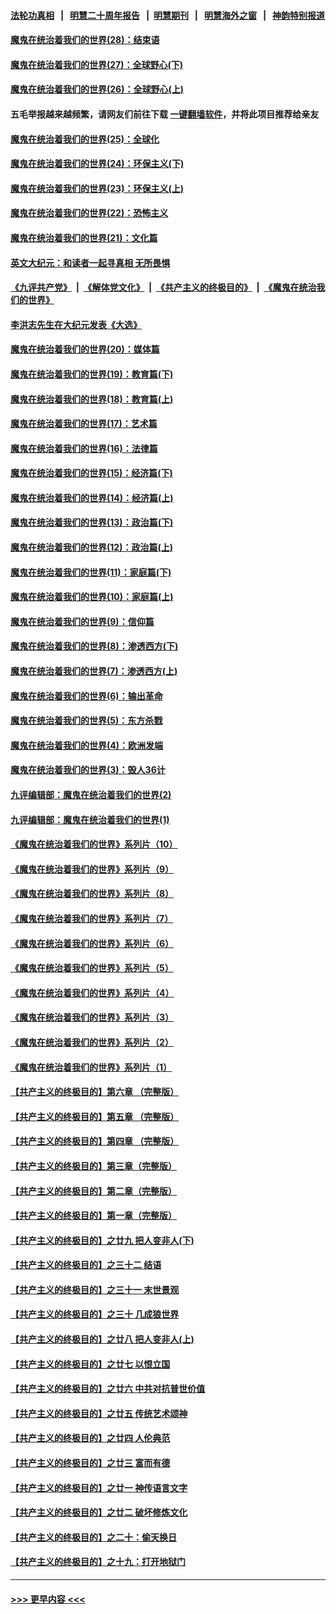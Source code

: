 #### [法轮功真相](https://github.com/gfw-breaker/truth/blob/master/README.md?t=0) &nbsp;&nbsp;|&nbsp;&nbsp; [明慧二十周年报告](https://github.com/gfw-breaker/mh-reports/blob/master/README.md?t=0) &nbsp;&nbsp;|&nbsp;&nbsp;[明慧期刊](https://github.com/gfw-breaker/mh-qikan) &nbsp;&nbsp;|&nbsp;&nbsp; [明慧海外之窗](https://github.com/gfw-breaker/mh-news/blob/master/README.md?t=0) &nbsp;&nbsp;|&nbsp;&nbsp; [神韵特别报道](https://github.com/gfw-breaker/mh-news/blob/master/shenyun.md?t=0)
#### [魔鬼在统治着我们的世界(28)：结束语](../pages/nsc422/n10936246.md?t=07141601) 
#### [魔鬼在统治着我们的世界(27)：全球野心(下)](../pages/nsc422/n10928319.md?t=07141601) 
#### [魔鬼在统治着我们的世界(26)：全球野心(上)](../pages/nsc422/n10900318.md?t=07141601) 
#### 五毛举报越来越频繁，请网友们前往下载 [一键翻墙软件](https://github.com/gfw-breaker/ssr-accounts)，并将此项目推荐给亲友
#### [魔鬼在统治着我们的世界(25)：全球化](../pages/nsc422/n10788205.md?t=07141601) 
#### [魔鬼在统治着我们的世界(24)：环保主义(下)](../pages/nsc422/n10695307.md?t=07141601) 
#### [魔鬼在统治着我们的世界(23)：环保主义(上)](../pages/nsc422/n10688613.md?t=07141601) 
#### [魔鬼在统治着我们的世界(22)：恐怖主义](../pages/nsc422/n10614727.md?t=07141601) 
#### [魔鬼在统治着我们的世界(21)：文化篇](../pages/nsc422/n10597706.md?t=07141601) 
#### [英文大纪元：和读者一起寻真相 无所畏惧](../pages/nsc422/n12542027.md?t=07141601) 
#### [《九评共产党》](https://github.com/begood0513/9ping.md/blob/master/README.md) &nbsp;|&nbsp; [《解体党文化》](../../../../jtdwh.md/blob/master/README.md)  &nbsp;|&nbsp; [《共产主义的终极目的》](../../../../gczydzjmd.md/blob/master/README.md) &nbsp;|&nbsp; [《魔鬼在统治我们的世界》](../../../../mgztzwmdsj.md/blob/master/README.md) 
#### [李洪志先生在大纪元发表《大选》](../pages/nsc422/n12534746.md?t=07141601) 
#### [魔鬼在统治着我们的世界(20)：媒体篇](../pages/nsc422/n10586579.md?t=07141601) 
#### [魔鬼在统治着我们的世界(19)：教育篇(下)](../pages/nsc422/n10564808.md?t=07141601) 
#### [魔鬼在统治着我们的世界(18)：教育篇(上)](../pages/nsc422/n10526970.md?t=07141601) 
#### [魔鬼在统治着我们的世界(17)：艺术篇](../pages/nsc422/n10499093.md?t=07141601) 
#### [魔鬼在统治着我们的世界(16)：法律篇](../pages/nsc422/n10485969.md?t=07141601) 
#### [魔鬼在统治着我们的世界(15)：经济篇(下)](../pages/nsc422/n10469975.md?t=07141601) 
#### [魔鬼在统治着我们的世界(14)：经济篇(上)](../pages/nsc422/n10457370.md?t=07141601) 
#### [魔鬼在统治着我们的世界(13)：政治篇(下)](../pages/nsc422/n10448270.md?t=07141601) 
#### [魔鬼在统治着我们的世界(12)：政治篇(上)](../pages/nsc422/n10444576.md?t=07141601) 
#### [魔鬼在统治着我们的世界(11)：家庭篇(下)](../pages/nsc422/n10440961.md?t=07141601) 
#### [魔鬼在统治着我们的世界(10)：家庭篇(上)](../pages/nsc422/n10435448.md?t=07141601) 
#### [魔鬼在统治着我们的世界(9)：信仰篇](../pages/nsc422/n10432159.md?t=07141601) 
#### [魔鬼在统治着我们的世界(8)：渗透西方(下)](../pages/nsc422/n10429603.md?t=07141601) 
#### [魔鬼在统治着我们的世界(7)：渗透西方(上)](../pages/nsc422/n10426013.md?t=07141601) 
#### [魔鬼在统治着我们的世界(6)：输出革命](../pages/nsc422/n10421536.md?t=07141601) 
#### [魔鬼在统治着我们的世界(5)：东方杀戮](../pages/nsc422/n10417707.md?t=07141601) 
#### [魔鬼在统治着我们的世界(4)：欧洲发端](../pages/nsc422/n10414890.md?t=07141601) 
#### [魔鬼在统治着我们的世界(3)：毁人36计](../pages/nsc422/n10411583.md?t=07141601) 
#### [九评编辑部：魔鬼在统治着我们的世界(2)](../pages/nsc422/n10410036.md?t=07141601) 
#### [九评编辑部：魔鬼在统治着我们的世界(1)](../pages/nsc422/n10406825.md?t=07141601) 
#### [《魔鬼在统治着我们的世界》系列片（10）](../pages/nsc422/n12292670.md?t=07141601) 
#### [《魔鬼在统治着我们的世界》系列片（9）](../pages/nsc422/n12290859.md?t=07141601) 
#### [《魔鬼在统治着我们的世界》系列片（8）](../pages/nsc422/n12287445.md?t=07141601) 
#### [《魔鬼在统治着我们的世界》系列片（7）](../pages/nsc422/n12283425.md?t=07141601) 
#### [《魔鬼在统治着我们的世界》系列片（6）](../pages/nsc422/n12282314.md?t=07141601) 
#### [《魔鬼在统治着我们的世界》系列片（5）](../pages/nsc422/n12281419.md?t=07141601) 
#### [《魔鬼在统治着我们的世界》系列片（4）](../pages/nsc422/n12274024.md?t=07141601) 
#### [《魔鬼在统治着我们的世界》系列片（3）](../pages/nsc422/n12271322.md?t=07141601) 
#### [《魔鬼在统治着我们的世界》系列片（2）](../pages/nsc422/n12269049.md?t=07141601) 
#### [《魔鬼在统治着我们的世界》系列片（1）](../pages/nsc422/n12267575.md?t=07141601) 
#### [【共产主义的终极目的】第六章 （完整版）](../pages/nsc422/n11428913.md?t=07141601) 
#### [【共产主义的终极目的】第五章 （完整版）](../pages/nsc422/n11428912.md?t=07141601) 
#### [【共产主义的终极目的】第四章 （完整版）](../pages/nsc422/n11428907.md?t=07141601) 
#### [【共产主义的终极目的】第三章（完整版）](../pages/nsc422/n11428848.md?t=07141601) 
#### [【共产主义的终极目的】第二章（完整版）](../pages/nsc422/n11428831.md?t=07141601) 
#### [【共产主义的终极目的】第一章（完整版）](../pages/nsc422/n11417651.md?t=07141601) 
#### [【共产主义的终极目的】之廿九 把人变非人(下)](../pages/nsc422/n11344140.md?t=07141601) 
#### [【共产主义的终极目的】之三十二 结语](../pages/nsc422/n11360535.md?t=07141601) 
#### [【共产主义的终极目的】之三十一 末世景观](../pages/nsc422/n11351129.md?t=07141601) 
#### [【共产主义的终极目的】之三十 几成狼世界](../pages/nsc422/n11348280.md?t=07141601) 
#### [【共产主义的终极目的】之廿八 把人变非人(上)](../pages/nsc422/n11340492.md?t=07141601) 
#### [【共产主义的终极目的】之廿七 以恨立国](../pages/nsc422/n11336944.md?t=07141601) 
#### [【共产主义的终极目的】之廿六 中共对抗普世价值](../pages/nsc422/n11324785.md?t=07141601) 
#### [【共产主义的终极目的】之廿五 传统艺术颂神](../pages/nsc422/n11296396.md?t=07141601) 
#### [【共产主义的终极目的】之廿四 人伦典范](../pages/nsc422/n11296397.md?t=07141601) 
#### [【共产主义的终极目的】之廿三 富而有德](../pages/nsc422/n11283598.md?t=07141601) 
#### [【共产主义的终极目的】之廿一 神传语言文字](../pages/nsc422/n11263265.md?t=07141601) 
#### [【共产主义的终极目的】之廿二 破坏修炼文化](../pages/nsc422/n11245728.md?t=07141601) 
#### [【共产主义的终极目的】之二十：偷天换日](../pages/nsc422/n11238846.md?t=07141601) 
#### [【共产主义的终极目的】之十九：打开地狱门](../pages/nsc422/n11206376.md?t=07141601) 

----
#### [ >>> 更早内容 <<< ](../indexes/nsc422-earlier.md)
